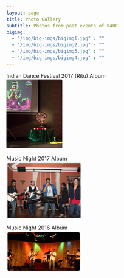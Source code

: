 ```yaml
---
layout: page
title: Photo Gallery
subtitle: Photos from past events of KAOC
bigimg:
  - "/img/big-imgs/bigimg1.jpg" : ""
  - "/img/big-imgs/bigimg2.jpg" : ""
  - "/img/big-imgs/bigimg3.jpg" : ""
  - "/img/big-imgs/bigimg4.jpg" : ""
---
```

Indian Dance Festival 2017 (Ritu) Album  
[![Indian Dance Festival 2017](/img/thumbnail-IDF2017.png)](https://drive.google.com/embeddedfolderview?id=0B_ScqNBjmixOMFY2YXVJcGJVMjA#grid)

Music Night 2017 Album  
[![Music Night 2017](/img/thumbnail-musicnight2017.png)](https://drive.google.com/embeddedfolderview?id=0B_ScqNBjmixOeWdqUFB0cEpnYVk#grid)

Music Night 2016 Album  
[![Music Night 2016](/img/thumbnail-musicnight2016.png)](https://drive.google.com/embeddedfolderview?id=0B6YpFgDplYT-Mk5PclF6cGI3eG8#grid)
